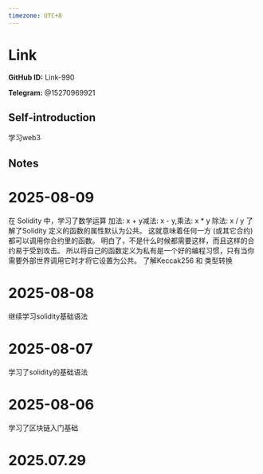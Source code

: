 ```yaml
---
timezone: UTC+8
---
```


# Link

**GitHub ID:** Link-990

**Telegram:** @15270969921

## Self-introduction

学习web3

## Notes

<!-- Content_START -->
# 2025-08-09

在 Solidity 中，学习了数学运算
加法: x + y减法: x - y,乘法: x * y 除法: x / y
了解了Solidity 定义的函数的属性默认为公共。 这就意味着任何一方 (或其它合约) 都可以调用你合约里的函数。
明白了，不是什么时候都需要这样，而且这样的合约易于受到攻击。 所以将自己的函数定义为私有是一个好的编程习惯，只有当你需要外部世界调用它时才将它设置为公共。
了解Keccak256 和 类型转换

# 2025-08-08

继续学习solidity基础语法

# 2025-08-07

学习了solidity的基础语法

# 2025-08-06

学习了区块链入门基础


# 2025.07.29


<!-- Content_END -->
